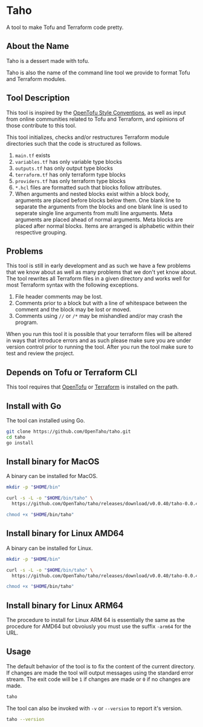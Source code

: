 # Taho

A tool to make Tofu and Terraform code pretty.

## About the Name

Taho is a dessert made with tofu.

Taho is also the name of the command line tool we provide to format Tofu and
Terraform modules.

## Tool Description

This tool is inspired by the [OpenTofu Style Conventions][1], as well as input
from online communities related to Tofu and Terraform, and opinions of those
contribute to this tool.

This tool initializes, checks and/or restructures Terraform module directories
such that the code is structured as follows.

1. `main.tf` exists
2. `variables.tf` has only variable type blocks
3. `outputs.tf` has only output type blocks
4. `terraform.tf` has only terraform type blocks
5. `providers.tf` has only terraform type blocks
6. `*.hcl` files are formatted such that blocks follow attributes.
7. When arguments and nested blocks exist within a block body,
   arguments are placed before blocks below them. One blank line to separate the
   arguments from the blocks and one blank line is used to seperate single line
   arguments from multi line arguments. Meta arguments are placed ahead of
   normal arguments. Meta blocks are placed after normal blocks. Items are
   arranged is alphabetic within their respective grouping.

## Problems

This tool is still in early development and as such we have a few problems that
we know about as well as many problems that we don't yet know about. The tool
rewrites all Terraform files in a given directory and works well for most
Terraform syntax with the following exceptions.

1. File header comments may be lost.
2. Comments prior to a block but with a line of whitespace between the comment
and the block may be lost or moved.
3. Comments using `//` or `/*` may be mishandled and/or may crash the program.

When you run this tool it is possible that your terraform files will be altered
in ways that introduce errors and as such please make sure you are under version
control prior to running the tool. After you run the tool make sure to test and
review the project.

## Depends on Tofu or Terraform CLI

This tool requires that [OpenTofu][2] or [Terraform][3] is installed on the path.

## Install with Go

The tool can installed using Go.

```zsh
git clone https://github.com/OpenTaho/taho.git
cd taho
go install
```

## Install binary for MacOS

A binary can be installed for MacOS.

```zsh
mkdir -p "$HOME/bin"

curl -s -L -o "$HOME/bin/taho" \
  https://github.com/OpenTaho/taho/releases/download/v0.0.40/taho-0.0.40-darwin-$(arch)"

chmod +x "$HOME/bin/taho"
```

## Install binary for Linux AMD64

A binary can be installed for Linux.

```zsh
mkdir -p "$HOME/bin"

curl -s -L -o "$HOME/bin/taho" \
  https://github.com/OpenTaho/taho/releases/download/v0.0.40/taho-0.0.40-linux-amd64"

chmod +x "$HOME/bin/taho"
```

## Install binary for Linux ARM64

The procedure to install for Linux ARM 64 is essentially the same as the
procedure for AMD64 but obvoiusly you must use the suffix `-arm64` for the URL.

## Usage

The default behavior of the tool is to fix the content of the current directory.
If changes are made the tool will output messages using the standard error
stream. The exit code will be  `1` if changes are made or `0` if no changes are
made.

```zsh
taho
```

The tool can also be invoked with `-v` or `--version` to report it's version.

```zsh
taho --version
```

[1]: https://opentofu.org/docs/language/syntax/style
[2]: https://opentofu.org
[3]: https://developer.hashicorp.com/terraform/install
